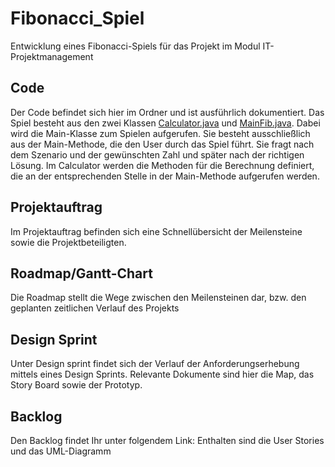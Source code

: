 # Fibonacci_Spiel
Entwicklung eines Fibonacci-Spiels für das Projekt im Modul IT-Projektmanagement

## Code
Der Code befindet sich hier im Ordner und ist ausführlich dokumentiert. Das Spiel besteht aus den zwei Klassen [Calculator.java](https://github.com/FloThePro/Fibonacci_Spiel/blob/master/Fibonacci_Spiel/src/Calculation/Calculator.javaCalculator.java) und [MainFib.java](https://github.com/FloThePro/Fibonacci_Spiel/blob/master/Fibonacci_Spiel/src/Calculation/MainFib.java). Dabei wird die Main-Klasse zum Spielen aufgerufen. Sie besteht ausschließlich aus der Main-Methode, die den User durch das Spiel führt. Sie fragt nach dem Szenario und der gewünschten Zahl und später nach der richtigen Lösung. Im Calculator werden die Methoden für die Berechnung definiert, die an der entsprechenden Stelle in der Main-Methode aufgerufen werden.

## Projektauftrag
Im Projektauftrag befinden sich eine Schnellübersicht der Meilensteine sowie die Projektbeteiligten.

## Roadmap/Gantt-Chart
Die Roadmap stellt die Wege zwischen den Meilensteinen dar, bzw. den geplanten zeitlichen Verlauf des Projekts

## Design Sprint
Unter Design sprint findet sich der Verlauf der Anforderungserhebung mittels eines Design Sprints. Relevante Dokumente sind hier die Map, das Story Board sowie der Prototyp.

## Backlog
Den Backlog findet Ihr unter folgendem Link:
Enthalten sind die User Stories und das UML-Diagramm

